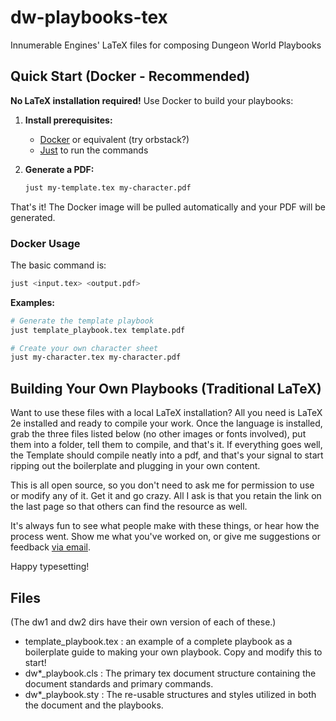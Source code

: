 # dw-playbooks-tex

Innumerable Engines' LaTeX files for composing Dungeon World Playbooks

## Quick Start (Docker - Recommended)

**No LaTeX installation required!** Use Docker to build your playbooks:

1. **Install prerequisites:**
   - [Docker](https://docs.docker.com/get-docker/) or equivalent (try orbstack?)
   - [Just](https://github.com/casey/just#installation) to run the commands

2. **Generate a PDF:**

   ```bash
   just my-template.tex my-character.pdf
   ```

That's it! The Docker image will be pulled automatically and your PDF will be generated.

### Docker Usage

The basic command is:

```bash
just <input.tex> <output.pdf>
```

**Examples:**

```bash
# Generate the template playbook
just template_playbook.tex template.pdf

# Create your own character sheet
just my-character.tex my-character.pdf
```

## Building Your Own Playbooks (Traditional LaTeX)

Want to use these files with a local LaTeX installation? All you need is LaTeX 2e installed and ready to compile your work. Once the language is installed, grab the three files listed below (no other images or fonts involved), put them into a folder, tell them to compile, and that's it. If everything goes well, the Template should compile neatly into a pdf, and that's your signal to start ripping out the boilerplate and plugging in your own content.

This is all open source, so you don't need to ask me for permission to use or modify any of it.  Get it and go crazy.  All I ask is that you retain the link on the last page so that others can find the resource as well.

It's always fun to see what people make with these things, or hear how the process went.  Show me what you've worked on, or give me suggestions or feedback [via email](mailto:keepers@innumerable-engines.net).

Happy typesetting!

## Files

(The dw1 and dw2 dirs have their own version of each of these.)

- template_playbook.tex : an example of a complete playbook as a boilerplate guide to making your own playbook.  Copy and modify this to start!
- dw*_playbook.cls : The primary tex document structure containing the document standards and primary commands.
- dw*_playbook.sty : The re-usable structures and styles utilized in both the document and the playbooks.
